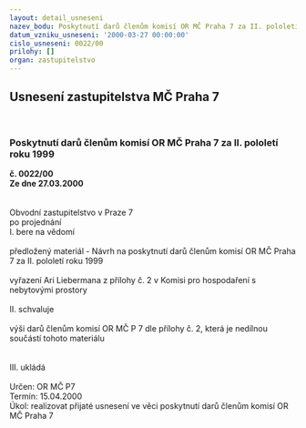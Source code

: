 ```yaml
---
layout: detail_usneseni
nazev_bodu: Poskytnutí darů členům komisí OR MČ Praha 7 za II. pololetí roku 1999
datum_vzniku_usneseni: '2000-03-27 00:00:00'
cislo_usneseni: 0022/00
prilohy: []
organ: zastupitelstvo
---
```

<div id="ucUsn_pList" class="usn">
	<span><h2>Usnesení zastupitelstva MČ Praha 7 </h2>
<br></span><div class="standBody">
<span><h3>Poskytnutí darů členům komisí OR MČ Praha 7 za II. pololetí roku 1999</h3></span><div class="center">
		<strong>č. 0022/00</strong><br>
	</div>
<div class="center">
		<strong>Ze dne 27.03.2000</strong><br><br>
	</div>     <br>Obvodní zastupitelstvo v Praze 7<br>po projednání<br>I.	bere na vědomí<br><br> předložený materiál - Návrh na poskytnutí darů členům komisí OR MČ Praha 7 za II. pololetí roku 1999<br><br>vyřazení Ari Liebermana z přílohy č. 2 v Komisi pro hospodaření s nebytovými prostory<br><br>II.	schvaluje <br><br>výši darů členům komisí OR MČ P 7 dle přílohy č. 2, která je nedílnou součástí tohoto materiálu<br><br><br>III.	ukládá <br><br> Určen:	     	OR MČ P7<br>Termín: 15.04.2000<br>Úkol:	realizovat přijaté usnesení ve věci poskytnutí darů členům komisí OR MČ Praha 7 <br> <br><br>
</div>
</div>